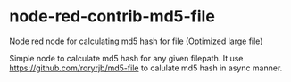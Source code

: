 # node-red-contrib-md5-file
Node red node for calculating md5 hash for file (Optimized large file)

Simple node to calculate md5 hash for any given filepath. It use https://github.com/roryrjb/md5-file to calulate md5 hash in async manner.
